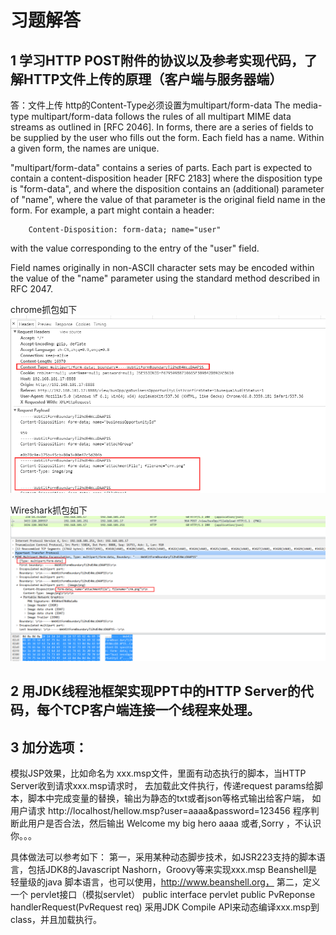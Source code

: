 # 习题解答

## 1 学习HTTP POST附件的协议以及参考实现代码，了解HTTP文件上传的原理（客户端与服务器端）
答：文件上传 http的Content-Type必须设置为multipart/form-data
The media-type multipart/form-data follows the rules of all multipart
   MIME data streams as outlined in [RFC 2046].  In forms, there are a
   series of fields to be supplied by the user who fills out the form.
   Each field has a name. Within a given form, the names are unique.

   "multipart/form-data" contains a series of parts. Each part is
   expected to contain a content-disposition header [RFC 2183] where the
   disposition type is "form-data", and where the disposition contains
   an (additional) parameter of "name", where the value of that
   parameter is the original field name in the form. For example, a part
   might contain a header:

        Content-Disposition: form-data; name="user"

   with the value corresponding to the entry of the "user" field.

   Field names originally in non-ASCII character sets may be encoded
   within the value of the "name" parameter using the standard method
   described in RFC 2047.

chrome抓包如下
![](img/lesson09-001.png)


Wireshark抓包如下
![](img/lesson09-002.png)


## 2 用JDK线程池框架实现PPT中的HTTP Server的代码，每个TCP客户端连接一个线程来处理。





## 3 加分选项：
模拟JSP效果，比如命名为 xxx.msp文件，里面有动态执行的脚本，当HTTP Server收到请求xxx.msp请求时，
  去加载此文件执行，传递request params给脚本，脚本中完成变量的替换，输出为静态的txt或者json等格式输出给客户端，
   如用户请求 http://localhost/hellow.msp?user=aaaa&password=123456
    程序判断此用户是否合法，然后输出 Welcome my big hero aaaa 或者,Sorry ，不认识你。。。

  具体做法可以参考如下：
   第一，采用某种动态脚步技术，如JSR223支持的脚本语言，包括JDK8的Javascript Nashorn，Groovy等来实现xxx.msp
         Beanshell是轻量级的java 脚本语言，也可以使用，http://www.beanshell.org，
   第二，定义一个 pervlet接口（模拟servlet）
               public interface pervlet
                   public PvReponse handlerRequest(PvRequest req)
           采用JDK Compile API来动态编译xxx.msp到class，并且加载执行。

